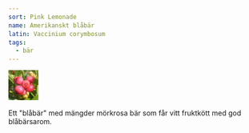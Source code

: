 ```yaml
---
sort: Pink Lemonade
name: Amerikanskt blåbär
latin: Vaccinium corymbosum
tags:
  - bär
---
```


<img src="/img/vaccinium-corymbosum-pink-lemonade.jpg" width="60" data-srcset="1x, 1.5x, 2x" alt="Vaccinium corymbosum" data-attribution="https://www.wexthuset.com//froer-lokar/perenna-vaxter-och-buskar/plantor-frukt-och-barbuskar/amerikanskt-blabar-pink-lemonade-3-pack">

Ett "blåbär" med mängder mörkrosa bär som får vitt fruktkött med god blåbärsarom.
